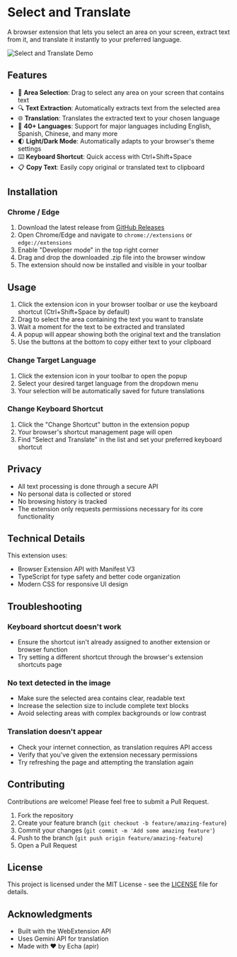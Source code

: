 # Select and Translate

A browser extension that lets you select an area on your screen, extract text from it, and translate it instantly to your preferred language.

![Select and Translate Demo](demo-image-url.gif)

## Features

- 📸 **Area Selection**: Drag to select any area on your screen that contains text
- 🔍 **Text Extraction**: Automatically extracts text from the selected area
- 🌐 **Translation**: Translates the extracted text to your chosen language
- 💬 **40+ Languages**: Support for major languages including English, Spanish, Chinese, and many more
- 🌓 **Light/Dark Mode**: Automatically adapts to your browser's theme settings
- ⌨️ **Keyboard Shortcut**: Quick access with Ctrl+Shift+Space
- 📋 **Copy Text**: Easily copy original or translated text to clipboard

## Installation

### Chrome / Edge

1. Download the latest release from [GitHub Releases](https://github.com/apirJS/select-and-translate/releases)
2. Open Chrome/Edge and navigate to `chrome://extensions` or `edge://extensions`
3. Enable "Developer mode" in the top right corner
4. Drag and drop the downloaded .zip file into the browser window
5. The extension should now be installed and visible in your toolbar

## Usage

1. Click the extension icon in your browser toolbar or use the keyboard shortcut (Ctrl+Shift+Space by default)
2. Drag to select the area containing the text you want to translate
3. Wait a moment for the text to be extracted and translated
4. A popup will appear showing both the original text and the translation
5. Use the buttons at the bottom to copy either text to your clipboard

### Change Target Language

1. Click the extension icon in your toolbar to open the popup
2. Select your desired target language from the dropdown menu
3. Your selection will be automatically saved for future translations

### Change Keyboard Shortcut

1. Click the "Change Shortcut" button in the extension popup
2. Your browser's shortcut management page will open
3. Find "Select and Translate" in the list and set your preferred keyboard shortcut

## Privacy

- All text processing is done through a secure API
- No personal data is collected or stored
- No browsing history is tracked
- The extension only requests permissions necessary for its core functionality

## Technical Details

This extension uses:

- Browser Extension API with Manifest V3
- TypeScript for type safety and better code organization
- Modern CSS for responsive UI design

## Troubleshooting

### Keyboard shortcut doesn't work
- Ensure the shortcut isn't already assigned to another extension or browser function
- Try setting a different shortcut through the browser's extension shortcuts page

### No text detected in the image
- Make sure the selected area contains clear, readable text
- Increase the selection size to include complete text blocks
- Avoid selecting areas with complex backgrounds or low contrast

### Translation doesn't appear
- Check your internet connection, as translation requires API access
- Verify that you've given the extension necessary permissions
- Try refreshing the page and attempting the translation again

## Contributing

Contributions are welcome! Please feel free to submit a Pull Request.

1. Fork the repository
2. Create your feature branch (`git checkout -b feature/amazing-feature`)
3. Commit your changes (`git commit -m 'Add some amazing feature'`)
4. Push to the branch (`git push origin feature/amazing-feature`)
5. Open a Pull Request

## License

This project is licensed under the MIT License - see the [LICENSE](LICENSE) file for details.

## Acknowledgments

- Built with the WebExtension API
- Uses Gemini API for translation
- Made with ❤️ by Echa (apir)
